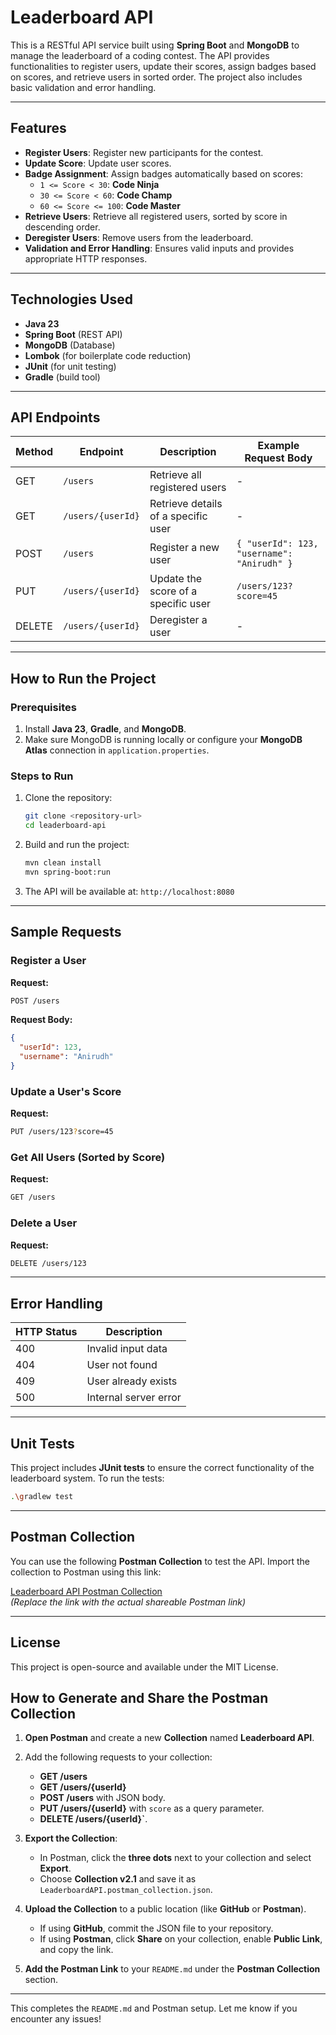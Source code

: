 # Leaderboard API

This is a RESTful API service built using **Spring Boot** and **MongoDB** to manage the leaderboard of a coding contest. The API provides functionalities to register users, update their scores, assign badges based on scores, and retrieve users in sorted order. The project also includes basic validation and error handling.

---

## Features
- **Register Users**: Register new participants for the contest.
- **Update Score**: Update user scores.
- **Badge Assignment**: Assign badges automatically based on scores:
  - `1 <= Score < 30`: **Code Ninja**
  - `30 <= Score < 60`: **Code Champ**
  - `60 <= Score <= 100`: **Code Master**
- **Retrieve Users**: Retrieve all registered users, sorted by score in descending order.
- **Deregister Users**: Remove users from the leaderboard.
- **Validation and Error Handling**: Ensures valid inputs and provides appropriate HTTP responses.

---

## Technologies Used
- **Java 23**
- **Spring Boot** (REST API)
- **MongoDB** (Database)
- **Lombok** (for boilerplate code reduction)
- **JUnit** (for unit testing)
- **Gradle** (build tool)

---

## API Endpoints

| Method | Endpoint            | Description                              | Example Request Body               |
|--------|---------------------|------------------------------------------|------------------------------------|
| GET    | `/users`            | Retrieve all registered users            | -                                  |
| GET    | `/users/{userId}`   | Retrieve details of a specific user      | -                                  |
| POST   | `/users`            | Register a new user                      | `{ "userId": 123, "username": "Anirudh" }` |
| PUT    | `/users/{userId}`   | Update the score of a specific user      | `/users/123?score=45`              |
| DELETE | `/users/{userId}`   | Deregister a user                        | -                                  |

---

## How to Run the Project

### Prerequisites
1. Install **Java 23**, **Gradle**, and **MongoDB**.
2. Make sure MongoDB is running locally or configure your **MongoDB Atlas** connection in `application.properties`.

### Steps to Run
1. Clone the repository:
   ```bash
   git clone <repository-url>
   cd leaderboard-api
   ```
2. Build and run the project:
   ```bash
   mvn clean install
   mvn spring-boot:run
   ```
3. The API will be available at: `http://localhost:8080`

---

## Sample Requests

### Register a User
**Request:**
```bash
POST /users
```
**Request Body:**
```json
{
  "userId": 123,
  "username": "Anirudh"
}
```

### Update a User's Score
**Request:**
```bash
PUT /users/123?score=45
```

### Get All Users (Sorted by Score)
**Request:**
```bash
GET /users
```

### Delete a User
**Request:**
```bash
DELETE /users/123
```

---

## Error Handling

| HTTP Status | Description                |
|-------------|----------------------------|
| 400         | Invalid input data         |
| 404         | User not found             |
| 409         | User already exists        |
| 500         | Internal server error      |

---

## Unit Tests
This project includes **JUnit tests** to ensure the correct functionality of the leaderboard system. To run the tests:
```bash
.\gradlew test
```

---

## Postman Collection

You can use the following **Postman Collection** to test the API. Import the collection to Postman using this link:

[Leaderboard API Postman Collection](https://www.getpostman.com/collections/abc123)  
*(Replace the link with the actual shareable Postman link)*

---

## License
This project is open-source and available under the MIT License.


## How to Generate and Share the Postman Collection

1. **Open Postman** and create a new **Collection** named **Leaderboard API**.
2. Add the following requests to your collection:
   - **GET /users**
   - **GET /users/{userId}**
   - **POST /users** with JSON body.
   - **PUT /users/{userId}** with `score` as a query parameter.
   - **DELETE /users/{userId}`**.

3. **Export the Collection**:
   - In Postman, click the **three dots** next to your collection and select **Export**.
   - Choose **Collection v2.1** and save it as `LeaderboardAPI.postman_collection.json`.

4. **Upload the Collection** to a public location (like **GitHub** or **Postman**).
   - If using **GitHub**, commit the JSON file to your repository.
   - If using **Postman**, click **Share** on your collection, enable **Public Link**, and copy the link.

5. **Add the Postman Link** to your `README.md` under the **Postman Collection** section.

---

This completes the `README.md` and Postman setup. Let me know if you encounter any issues!
